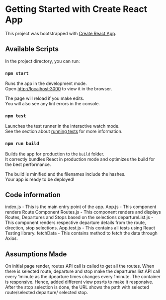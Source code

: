 # Getting Started with Create React App

This project was bootstrapped with [Create React App](https://github.com/facebook/create-react-app).

## Available Scripts

In the project directory, you can run:

### `npm start`

Runs the app in the development mode.\
Open [http://localhost:3000](http://localhost:3000) to view it in the browser.

The page will reload if you make edits.\
You will also see any lint errors in the console.

### `npm test`

Launches the test runner in the interactive watch mode.\
See the section about [running tests](https://facebook.github.io/create-react-app/docs/running-tests) for more information.

### `npm run build`

Builds the app for production to the `build` folder.\
It correctly bundles React in production mode and optimizes the build for the best performance.

The build is minified and the filenames include the hashes.\
Your app is ready to be deployed!

## Code information

index.js - This is the main entry point of the app.
App.js - This component renders Route Component
Routes.js - This component renders and displays Routes, Departures and Stops based on the selections
departureList.js - This component renders respective departure details from the route, direction, stop selections.
App.test.js - This contains all tests using React Testing library.
fetchData - This contains method to fetch the data through Axios.

## Assumptions Made
On initial page render, routes API call is called to get all the routes.
When there is selected route, departure and stop make the departures list API call every 1minute as the dpearture times changes every 1minute.
The container is responsive. Hence, added different view posrts to make it responsive.
After the stop selection is done, the URL shows the path with selected route/selected departure/ selected stop.
